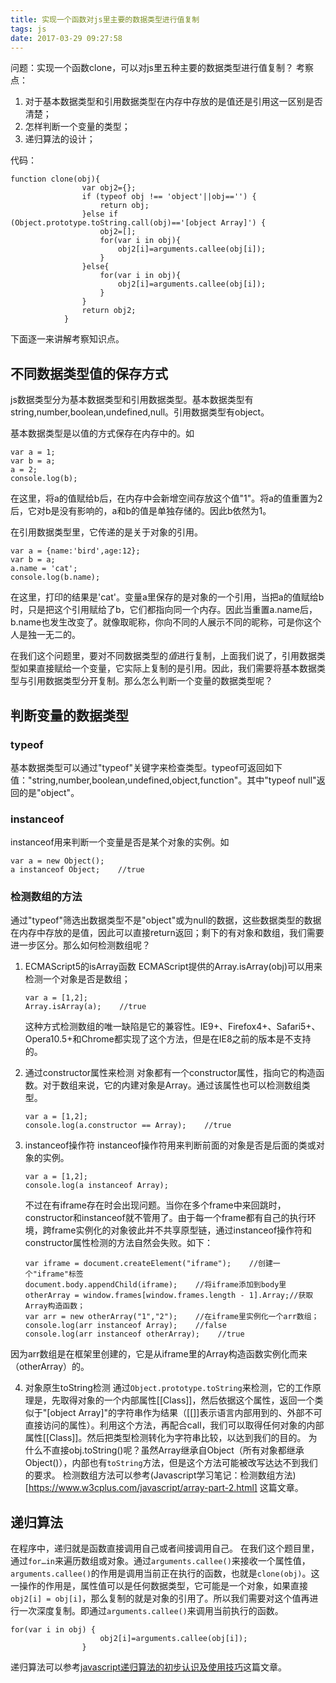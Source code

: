 ```yaml
---
title: 实现一个函数对js里主要的数据类型进行值复制
tags: js
date: 2017-03-29 09:27:58
---
```


问题：实现一个函数clone，可以对js里五种主要的数据类型进行值复制？
考察点：
1. 对于基本数据类型和引用数据类型在内存中存放的是值还是引用这一区别是否清楚；
2. 怎样判断一个变量的类型；
3. 递归算法的设计；

代码：
<!-- more -->
```
function clone(obj){
                var obj2={};
                if (typeof obj !== 'object'||obj=='') {
                    return obj;
                }else if (Object.prototype.toString.call(obj)=='[object Array]') {
                    obj2=[];
                    for(var i in obj){
                        obj2[i]=arguments.callee(obj[i]);
                    }
                }else{
                    for(var i in obj){
                        obj2[i]=arguments.callee(obj[i]);
                    }
                }
                return obj2;
            }
```
下面逐一来讲解考察知识点。
## 不同数据类型值的保存方式   ##
js数据类型分为基本数据类型和引用数据类型。基本数据类型有string,number,boolean,undefined,null。引用数据类型有object。

基本数据类型是以值的方式保存在内存中的。如
```
var a = 1;
var b = a;
a = 2;
console.log(b);
```
在这里，将a的值赋给b后，在内存中会新增空间存放这个值"1"。将a的值重置为2后，它对b是没有影响的，a和b的值是单独存储的。因此b依然为1。

在引用数据类型里，它传递的是关于对象的引用。
```
var a = {name:'bird',age:12};
var b = a;
a.name = 'cat';
console.log(b.name);
```
在这里，打印的结果是'cat'。变量a里保存的是对象的一个引用，当把a的值赋给b时，只是把这个引用赋给了b，它们都指向同一个内存。因此当重置a.name后，b.name也发生改变了。就像取昵称，你向不同的人展示不同的昵称，可是你这个人是独一无二的。

在我们这个问题里，要对不同数据类型的*值*进行复制，上面我们说了，引用数据类型如果直接赋给一个变量，它实际上复制的是引用。因此，我们需要将基本数据类型与引用数据类型分开复制。那么怎么判断一个变量的数据类型呢？
## 判断变量的数据类型  ##
### typeof ###
基本数据类型可以通过"typeof"关键字来检查类型。typeof可返回如下值："string,number,boolean,undefined,object,function"。其中"typeof null"返回的是"object"。
### instanceof ###
instanceof用来判断一个变量是否是某个对象的实例。如
```
var a = new Object();
a instanceof Object;    //true
```
### 检测数组的方法  ###
通过"typeof"筛选出数据类型不是"object"或为null的数据，这些数据类型的数据在内存中存放的是值，因此可以直接return返回；剩下的有对象和数组，我们需要进一步区分。那么如何检测数组呢？

1. ECMAScript5的isArray函数
    ECMAScript提供的Array.isArray(obj)可以用来检测一个对象是否是数组；
    ```
    var a = [1,2];
    Array.isArray(a);    //true
    ```
    这种方式检测数组的唯一缺陷是它的兼容性。IE9+、Firefox4+、Safari5+、Opera10.5+和Chrome都实现了这个方法，但是在IE8之前的版本是不支持的。

2. 通过constructor属性来检测
    对象都有一个constructor属性，指向它的构造函数。对于数组来说，它的内建对象是Array。通过该属性也可以检测数组类型。
    ```
    var a = [1,2];
    console.log(a.constructor == Array);    //true
    ```
    
3. instanceof操作符
    instanceof操作符用来判断前面的对象是否是后面的类或对象的实例。
    ```
    var a = [1,2];
    console.log(a instanceof Array);
    ```
    不过在有iframe存在时会出现问题。当你在多个frame中来回跳时，constructor和instanceof就不管用了。由于每一个frame都有自己的执行环境，跨frame实例化的对象彼此并不共享原型链，通过instanceof操作符和constructor属性检测的方法自然会失败。如下：
    ```
    var iframe = document.createElement("iframe");    //创建一个"iframe"标签
    document.body.appendChild(iframe);    //将iframe添加到body里
    otherArray = window.frames[window.frames.length - 1].Array;//获取Array构造函数；
    var arr = new otherArray("1","2");    //在iframe里实例化一个arr数组；
    console.log(arr instanceof Array);    //false
    console.log(arr instanceof otherArray);    //true
    ```
因为arr数组是在框架里创建的，它是从iframe里的Array构造函数实例化而来（otherArray）的。

4. 对象原生toString检测
   通过`Object.prototype.toString`来检测，它的工作原理是，先取得对象的一个内部属性[[Class]]，然后依据这个属性，返回一个类似于"[object Array]"的字符串作为结果（[[]]表示语言内部用到的、外部不可直接访问的属性）。利用这个方法，再配合call，我们可以取得任何对象的内部属性[[Class]]。然后把类型检测转化为字符串比较，以达到我们的目的。
   为什么不直接obj.toString()呢？虽然Array继承自Object（所有对象都继承Object()），内部也有`toString`方法，但是这个方法可能被改写达达不到我们的要求。
检测数组方法可以参考(Javascript学习笔记：检测数组方法)[https://www.w3cplus.com/javascript/array-part-2.html] 这篇文章。

## 递归算法  ##
在程序中，递归就是函数直接调用自己或者间接调用自己。
在我们这个题目里，通过`for…in`来遍历数组或对象。通过`arguments.callee()`来接收一个属性值，`arguments.callee()`的作用是调用当前正在执行的函数，也就是`clone(obj)`。这一操作的作用是，属性值可以是任何数据类型，它可能是一个对象，如果直接`obj2[i] = obj[i]`，那么复制的就是对象的引用了。所以我们需要对这个值再进行一次深度复制。即通过`arguments.callee()`来调用当前执行的函数。
```
for(var i in obj) {
                    obj2[i]=arguments.callee(obj[i]);
                }
```
递归算法可以参考[javascript递归算法的初步认识及使用技巧](http://www.imooc.com/article/11823)这篇文章。
